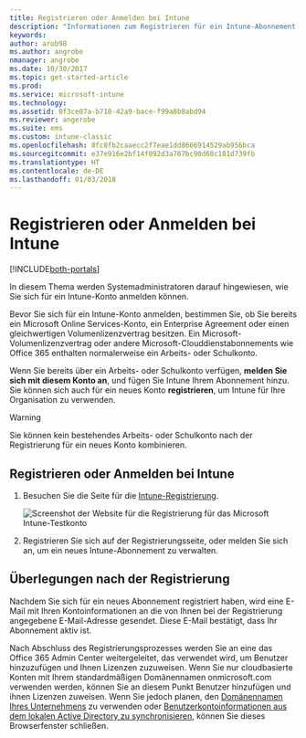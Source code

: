 ```yaml
---
title: Registrieren oder Anmelden bei Intune
description: "Informationen zum Registrieren für ein Intune-Abonnement bzw. zur Anmeldung, um mit Ihrem Abonnement zu starten"
keywords: 
author: arob98
ms.author: angrobe
nmanager: angrobe
ms.date: 10/30/2017
ms.topic: get-started-article
ms.prod: 
ms.service: microsoft-intune
ms.technology: 
ms.assetid: 0f3ce07a-b718-42a9-bace-f99a8b8abd94
ms.reviewer: angerobe
ms.suite: ems
ms.custom: intune-classic
ms.openlocfilehash: 8fc8fb2caaecc2f7eae1dd8666914529ab956bca
ms.sourcegitcommit: e37e916e2bf14f092d3a767bc90d68c181d739fb
ms.translationtype: HT
ms.contentlocale: de-DE
ms.lasthandoff: 01/03/2018
---
```

# <a name="sign-up-or-sign-in-to-intune"></a>Registrieren oder Anmelden bei Intune

[!INCLUDE[both-portals](./includes/note-for-both-portals.md)]

In diesem Thema werden Systemadministratoren darauf hingewiesen, wie Sie sich für ein Intune-Konto anmelden können.

Bevor Sie sich für ein Intune-Konto anmelden, bestimmen Sie, ob Sie bereits ein Microsoft Online Services-Konto, ein Enterprise Agreement oder einen gleichwertigen Volumenlizenzvertrag besitzen. Ein Microsoft-Volumenlizenzvertrag oder andere Microsoft-Clouddienstabonnements wie Office 365 enthalten normalerweise ein Arbeits- oder Schulkonto.

Wenn Sie bereits über ein Arbeits- oder Schulkonto verfügen, **melden Sie sich mit diesem Konto an**, und fügen Sie Intune Ihrem Abonnement hinzu. Sie können sich auch für ein neues Konto **registrieren**, um Intune für Ihre Organisation zu verwenden.

>[!WARNING]
>Sie können kein bestehendes Arbeits- oder Schulkonto nach der Registrierung für ein neues Konto kombinieren.

## <a name="how-to-sign-up-or-sign-in-to-intune"></a>Registrieren oder Anmelden bei Intune

1. Besuchen Sie die Seite für die [Intune-Registrierung](https://portal.office.com/Signup/Signup.aspx?OfferId=40BE278A-DFD1-470a-9EF7-9F2596EA7FF9&dl=INTUNE_A&ali=1#0%20).

   ![Screenshot der Website für die Registrierung für das Microsoft Intune-Testkonto](./media/account-sign-up-site.png)

2. Registrieren Sie sich auf der Registrierungsseite, oder melden Sie sich an, um ein neues Intune-Abonnement zu verwalten.

## <a name="post-sign-up-considerations"></a>Überlegungen nach der Registrierung
Nachdem Sie sich für ein neues Abonnement registriert haben, wird eine E-Mail mit Ihren Kontoinformationen an die von Ihnen bei der Registrierung angegebene E-Mail-Adresse gesendet. Diese E-Mail bestätigt, dass Ihr Abonnement aktiv ist.

Nach Abschluss des Registrierungsprozesses werden Sie an eine das Office 365 Admin Center weitergeleitet, das verwendet wird, um Benutzer hinzuzufügen und Ihnen Lizenzen zuzuweisen. Wenn Sie nur cloudbasierte Konten mit Ihrem standardmäßigen Domänennamen onmicrosoft.com verwenden werden, können Sie an diesem Punkt Benutzer hinzufügen und ihnen Lizenzen zuweisen. Wenn Sie jedoch planen, den [Domänennamen Ihres Unternehmens](custom-domain-name-configure.md) zu verwenden oder [Benutzerkontoinformationen aus dem lokalen Active Directory zu synchronisieren](users-add.md#sync-active-directory-and-add-users-to-intune), können Sie dieses Browserfenster schließen.
